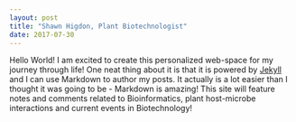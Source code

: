 ```yaml
---
layout: post
title: "Shawn Higdon, Plant Biotechnologist"
date: 2017-07-30
---
```


Hello World! I am excited to create this personalized web-space for my journey through life! One neat thing about it is that it is powered by [Jekyll](http://jekyllrb.com) and I can use Markdown to author my posts. It actually is a lot easier than I thought it was going to be - Markdown is amazing! This site will feature notes and comments related to Bioinformatics, plant host-microbe interactions and current events in Biotechnology!
